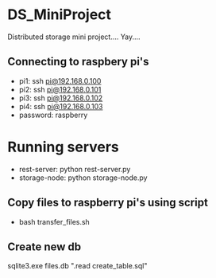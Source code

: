 # DS_MiniProject

Distributed storage mini project.... Yay....

## Connecting to raspbery pi's

- pi1: ssh pi@192.168.0.100
- pi2: ssh pi@192.168.0.101
- pi3: ssh pi@192.168.0.102
- pi4: ssh pi@192.168.0.103
- password: raspberry

# Running servers
- rest-server: python rest-server.py
- storage-node: python storage-node.py

## Copy files to raspberry pi's using script 
- bash transfer_files.sh


## Create new db
sqlite3.exe files.db ".read create_table.sql"